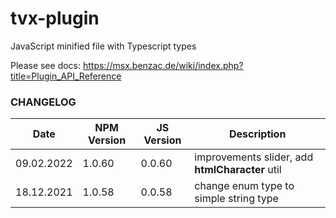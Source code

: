 # tvx-plugin

JavaScript minified file with Typescript types

Please see docs: https://msx.benzac.de/wiki/index.php?title=Plugin_API_Reference

### CHANGELOG

| Date       | NPM Version | JS Version  | Description                                      |
|------------|-------------|-------------|--------------------------------------------------|
| 09.02.2022 | 1.0.60      | 0.0.60      | improvements slider, add **htmlCharacter** util  |
| 18.12.2021 | 1.0.58      | 0.0.58      | change enum type to simple string type           |